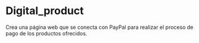 # Digital_product

Crea una página web que se conecta con PayPal para realizar el proceso de pago de los productos ofrecidos.
